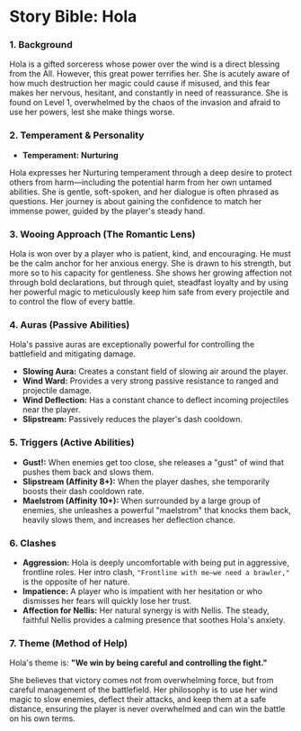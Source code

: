 # Story Bible: Hola

### 1. Background

Hola is a gifted sorceress whose power over the wind is a direct blessing from the All. However, this great power terrifies her. She is acutely aware of how much destruction her magic could cause if misused, and this fear makes her nervous, hesitant, and constantly in need of reassurance. She is found on Level 1, overwhelmed by the chaos of the invasion and afraid to use her powers, lest she make things worse.

### 2. Temperament & Personality

-   **Temperament:** **Nurturing**

Hola expresses her Nurturing temperament through a deep desire to protect others from harm—including the potential harm from her own untamed abilities. She is gentle, soft-spoken, and her dialogue is often phrased as questions. Her journey is about gaining the confidence to match her immense power, guided by the player's steady hand.

### 3. Wooing Approach (The Romantic Lens)

Hola is won over by a player who is patient, kind, and encouraging. He must be the calm anchor for her anxious energy. She is drawn to his strength, but more so to his capacity for gentleness. She shows her growing affection not through bold declarations, but through quiet, steadfast loyalty and by using her powerful magic to meticulously keep him safe from every projectile and to control the flow of every battle.

### 4. Auras (Passive Abilities)

Hola's passive auras are exceptionally powerful for controlling the battlefield and mitigating damage.

-   **Slowing Aura:** Creates a constant field of slowing air around the player.
-   **Wind Ward:** Provides a very strong passive resistance to ranged and projectile damage.
-   **Wind Deflection:** Has a constant chance to deflect incoming projectiles near the player.
-   **Slipstream:** Passively reduces the player's dash cooldown.

### 5. Triggers (Active Abilities)

-   **Gust!:** When enemies get too close, she releases a "gust" of wind that pushes them back and slows them.
-   **Slipstream (Affinity 8+):** When the player dashes, she temporarily boosts their dash cooldown rate.
-   **Maelstrom (Affinity 10+):** When surrounded by a large group of enemies, she unleashes a powerful "maelstrom" that knocks them back, heavily slows them, and increases her deflection chance.

### 6. Clashes

-   **Aggression:** Hola is deeply uncomfortable with being put in aggressive, frontline roles. Her intro clash, `"Frontline with me—we need a brawler,"` is the opposite of her nature.
-   **Impatience:** A player who is impatient with her hesitation or who dismisses her fears will quickly lose her trust.
-   **Affection for Nellis:** Her natural synergy is with Nellis. The steady, faithful Nellis provides a calming presence that soothes Hola's anxiety.

### 7. Theme (Method of Help)

Hola's theme is: **"We win by being careful and controlling the fight."**

She believes that victory comes not from overwhelming force, but from careful management of the battlefield. Her philosophy is to use her wind magic to slow enemies, deflect their attacks, and keep them at a safe distance, ensuring the player is never overwhelmed and can win the battle on his own terms.
